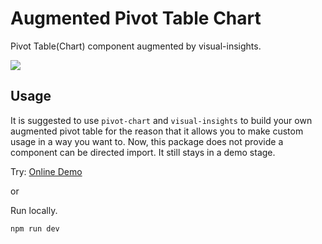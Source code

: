 # Augmented Pivot Table Chart

Pivot Table(Chart) component augmented by visual-insights.

![](https://cdn.nlark.com/yuque/0/2020/png/171008/1589892169359-5448ee81-bd9f-481a-ac7b-a0c0a21bc2a2.png?x-oss-process=image%2Fresize%2Cw_1466)

## Usage
It is suggested to use `pivot-chart` and `visual-insights` to build your own augmented pivot table for the reason that it allows you to make custom usage in a way you want to. Now, this package does not provide a component can be directed import. It still stays in a demo stage.

Try: [Online Demo](https://chspace.oss-cn-hongkong.aliyuncs.com/augmented-pivot-chart/index.html)

or 

Run locally.

```bash
npm run dev
```
